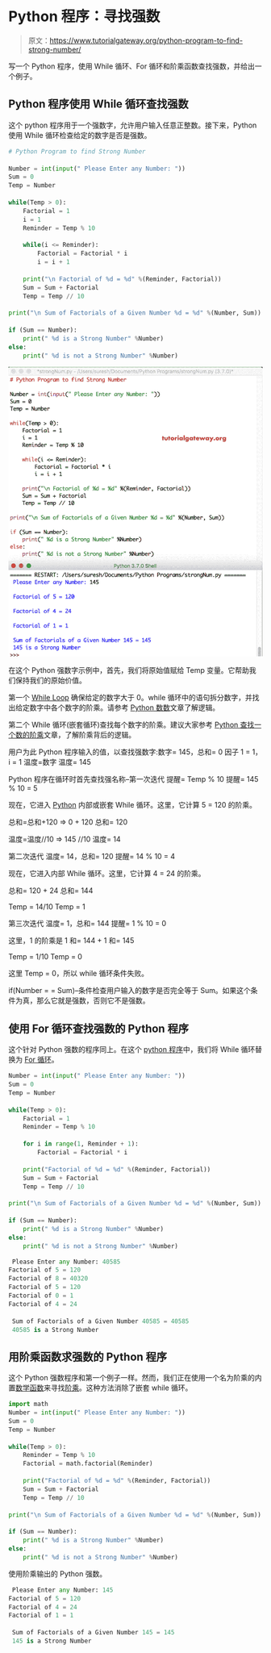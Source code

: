 # Python 程序：寻找强数

> 原文：<https://www.tutorialgateway.org/python-program-to-find-strong-number/>

写一个 Python 程序，使用 While 循环、For 循环和阶乘函数查找强数，并给出一个例子。

## Python 程序使用 While 循环查找强数

这个 python 程序用于一个强数字，允许用户输入任意正整数。接下来，Python 使用 While 循环检查给定的数字是否是强数。

```py
# Python Program to find Strong Number

Number = int(input(" Please Enter any Number: "))
Sum = 0
Temp = Number

while(Temp > 0):
    Factorial = 1
    i = 1
    Reminder = Temp % 10

    while(i <= Reminder):
        Factorial = Factorial * i
        i = i + 1

    print("\n Factorial of %d = %d" %(Reminder, Factorial))
    Sum = Sum + Factorial
    Temp = Temp // 10

print("\n Sum of Factorials of a Given Number %d = %d" %(Number, Sum))

if (Sum == Number):
    print(" %d is a Strong Number" %Number)
else:
    print(" %d is not a Strong Number" %Number)
```

![Python Program to find Strong Number 1](img/a1471f367a6e654e076e7dcac4e0b058.png)

在这个 Python 强数字示例中，首先，我们将原始值赋给 Temp 变量。它帮助我们保持我们的原始价值。

第一个 [While Loop](https://www.tutorialgateway.org/python-while-loop/) 确保给定的数字大于 0。while 循环中的语句拆分数字，并找出给定数字中各个数字的阶乘。请参考 [Python 数数](https://www.tutorialgateway.org/python-program-to-count-number-of-digits-in-a-number/)文章了解逻辑。

第二个 While 循环(嵌套循环)查找每个数字的阶乘。建议大家参考 [Python 查找一个数的阶乘](https://www.tutorialgateway.org/python-program-to-find-factorial-of-a-number/)文章，了解阶乘背后的逻辑。

用户为此 Python 程序输入的值，以查找强数字:数字= 145，总和= 0
因子 1 = 1，i = 1
温度=数字
温度= 145

Python 程序在循环时首先查找强名称–第一次迭代
提醒= Temp % 10
提醒= 145 % 10 = 5

现在，它进入 [Python](https://www.tutorialgateway.org/python-tutorial/) 内部或嵌套 While 循环。这里，它计算 5 = 120 的阶乘。

总和=总和+120 => 0 + 120
总和= 120

温度=温度//10 => 145 //10
温度= 14

第二次迭代
温度= 14，总和= 120
提醒= 14 % 10 = 4

现在，它进入内部 While 循环。这里，它计算 4 = 24 的阶乘。

总和= 120 + 24
总和= 144

Temp = 14/10
Temp = 1

第三次迭代
温度= 1，总和= 144
提醒= 1 % 10 = 0

这里，1 的阶乘是 1
和= 144 + 1
和= 145

Temp = 1/10
Temp = 0

这里 Temp = 0，所以 while 循环条件失败。

if(Number = = Sum)–条件检查用户输入的数字是否完全等于 Sum。如果这个条件为真，那么它就是强数，否则它不是强数。

## 使用 For 循环查找强数的 Python 程序

这个针对 Python 强数的程序同上。在这个 [python 程序](https://www.tutorialgateway.org/python-programming-examples/)中，我们将 While 循环替换为 [For 循环](https://www.tutorialgateway.org/python-for-loop/)。

```py
Number = int(input(" Please Enter any Number: "))
Sum = 0
Temp = Number

while(Temp > 0):
    Factorial = 1
    Reminder = Temp % 10

    for i in range(1, Reminder + 1):
        Factorial = Factorial * i

    print("Factorial of %d = %d" %(Reminder, Factorial))
    Sum = Sum + Factorial
    Temp = Temp // 10

print("\n Sum of Factorials of a Given Number %d = %d" %(Number, Sum))

if (Sum == Number):
    print(" %d is a Strong Number" %Number)
else:
    print(" %d is not a Strong Number" %Number)
```

```py
 Please Enter any Number: 40585
Factorial of 5 = 120
Factorial of 8 = 40320
Factorial of 5 = 120
Factorial of 0 = 1
Factorial of 4 = 24

 Sum of Factorials of a Given Number 40585 = 40585
 40585 is a Strong Number
```

## 用阶乘函数求强数的 Python 程序

这个 Python 强数程序和第一个例子一样。然而，我们正在使用一个名为阶乘的内置[数学函数](https://www.tutorialgateway.org/python-math-functions/)来寻找[阶乘](https://www.tutorialgateway.org/python-factorial/)。这种方法消除了嵌套 while 循环。

```py
import math 
Number = int(input(" Please Enter any Number: "))
Sum = 0
Temp = Number

while(Temp > 0):
    Reminder = Temp % 10
    Factorial = math.factorial(Reminder)

    print("Factorial of %d = %d" %(Reminder, Factorial))
    Sum = Sum + Factorial
    Temp = Temp // 10

print("\n Sum of Factorials of a Given Number %d = %d" %(Number, Sum))

if (Sum == Number):
    print(" %d is a Strong Number" %Number)
else:
    print(" %d is not a Strong Number" %Number)
```

使用阶乘输出的 Python 强数。

```py
 Please Enter any Number: 145
Factorial of 5 = 120
Factorial of 4 = 24
Factorial of 1 = 1

 Sum of Factorials of a Given Number 145 = 145
 145 is a Strong Number
```